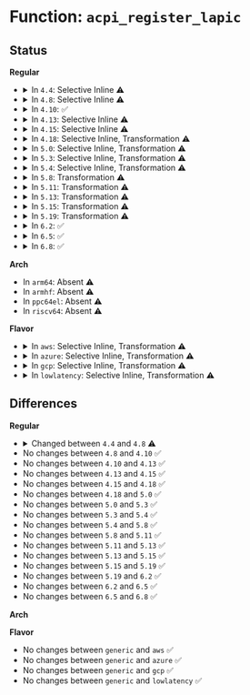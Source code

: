 # Function: <code>acpi_register_lapic</code>

## Status
<b>Regular</b>
<ul>
<li>
<details>
<summary>In <code>4.4</code>: Selective Inline ⚠️</summary>

```c
int acpi_register_lapic(int id, u8 enabled);
```

**Collision:** Unique Static

**Inline:** Selective

**Transformation:** False

**Instances:**

```
In arch/x86/kernel/acpi/boot.c (ffffffff8104f800)
Location: arch/x86/kernel/acpi/boot.c:168
Inline: True
Direct callers:
  - arch/x86/kernel/acpi/boot.c:acpi_map_cpu
  - arch/x86/kernel/acpi/boot.c:acpi_parse_x2apic
  - arch/x86/kernel/acpi/boot.c:acpi_parse_lapic
  - arch/x86/kernel/acpi/boot.c:acpi_parse_sapic
```
**Symbols:**

```
ffffffff8104f800-ffffffff8104f852: acpi_register_lapic (STB_LOCAL)
```
</details>
</li>
<li>
<details>
<summary>In <code>4.8</code>: Selective Inline ⚠️</summary>

```c
int acpi_register_lapic(int id, u32 acpiid, u8 enabled);
```

**Collision:** Unique Static

**Inline:** Selective

**Transformation:** False

**Instances:**

```
In arch/x86/kernel/acpi/boot.c (ffffffff8104f900)
Location: arch/x86/kernel/acpi/boot.c:169
Inline: True
Direct callers:
  - arch/x86/kernel/acpi/boot.c:acpi_map_cpu
  - arch/x86/kernel/acpi/boot.c:acpi_parse_sapic
  - arch/x86/kernel/acpi/boot.c:acpi_parse_lapic
  - arch/x86/kernel/acpi/boot.c:acpi_parse_x2apic
```
**Symbols:**

```
ffffffff8104f900-ffffffff8104f982: acpi_register_lapic (STB_LOCAL)
```
</details>
</li>
<li>
<details>
<summary>In <code>4.10</code>: ✅</summary>

```c
int acpi_register_lapic(int id, u32 acpiid, u8 enabled);
```

**Collision:** Unique Static

**Inline:** No

**Transformation:** False

**Instances:**

```
In arch/x86/kernel/acpi/boot.c (ffffffff81051e60)
Location: arch/x86/kernel/acpi/boot.c:171
Inline: False
Direct callers:
  - arch/x86/kernel/acpi/boot.c:acpi_map_cpu
  - arch/x86/kernel/acpi/boot.c:acpi_parse_sapic
  - arch/x86/kernel/acpi/boot.c:acpi_parse_lapic
  - arch/x86/kernel/acpi/boot.c:acpi_parse_x2apic
```
**Symbols:**

```
ffffffff81051e60-ffffffff81051eda: acpi_register_lapic (STB_LOCAL)
```
</details>
</li>
<li>
<details>
<summary>In <code>4.13</code>: Selective Inline ⚠️</summary>

```c
int acpi_register_lapic(int id, u32 acpiid, u8 enabled);
```

**Collision:** Unique Static

**Inline:** Selective

**Transformation:** False

**Instances:**

```
In arch/x86/kernel/acpi/boot.c (ffffffff81051c40)
Location: arch/x86/kernel/acpi/boot.c:173
Inline: True
Direct callers:
  - arch/x86/kernel/acpi/boot.c:acpi_map_cpu
  - arch/x86/kernel/acpi/boot.c:acpi_parse_sapic
  - arch/x86/kernel/acpi/boot.c:acpi_parse_lapic
  - arch/x86/kernel/acpi/boot.c:acpi_parse_x2apic
```
**Symbols:**

```
ffffffff81051c40-ffffffff81051cc2: acpi_register_lapic (STB_LOCAL)
```
</details>
</li>
<li>
<details>
<summary>In <code>4.15</code>: Selective Inline ⚠️</summary>

```c
int acpi_register_lapic(int id, u32 acpiid, u8 enabled);
```

**Collision:** Unique Static

**Inline:** Selective

**Transformation:** False

**Instances:**

```
In arch/x86/kernel/acpi/boot.c (ffffffff810558b0)
Location: arch/x86/kernel/acpi/boot.c:173
Inline: True
Direct callers:
  - arch/x86/kernel/acpi/boot.c:acpi_map_cpu
  - arch/x86/kernel/acpi/boot.c:acpi_parse_sapic
  - arch/x86/kernel/acpi/boot.c:acpi_parse_lapic
  - arch/x86/kernel/acpi/boot.c:acpi_parse_x2apic
```
**Symbols:**

```
ffffffff810558b0-ffffffff81055932: acpi_register_lapic (STB_LOCAL)
```
</details>
</li>
<li>
<details>
<summary>In <code>4.18</code>: Selective Inline, Transformation ⚠️</summary>

```c
int acpi_register_lapic(int id, u32 acpiid, u8 enabled);
```

**Collision:** Unique Static

**Inline:** Selective

**Transformation:** True

**Instances:**

```
In arch/x86/kernel/acpi/boot.c (0)
Location: arch/x86/kernel/acpi/boot.c:173
Inline: True
Direct callers:
  - arch/x86/kernel/acpi/boot.c:acpi_map_cpu
  - arch/x86/kernel/acpi/boot.c:acpi_parse_sapic
  - arch/x86/kernel/acpi/boot.c:acpi_parse_lapic
  - arch/x86/kernel/acpi/boot.c:acpi_parse_x2apic
```
**Symbols:**

```
ffffffff81058740-ffffffff810587b3: acpi_register_lapic (STB_LOCAL)
ffffffff81058a41-ffffffff81058a57: acpi_register_lapic.cold.6 (STB_LOCAL)
```
</details>
</li>
<li>
<details>
<summary>In <code>5.0</code>: Selective Inline, Transformation ⚠️</summary>

```c
int acpi_register_lapic(int id, u32 acpiid, u8 enabled);
```

**Collision:** Unique Static

**Inline:** Selective

**Transformation:** True

**Instances:**

```
In arch/x86/kernel/acpi/boot.c (ffffffff8105e3c5)
Location: arch/x86/kernel/acpi/boot.c:174
Inline: True
Direct callers:
  - arch/x86/kernel/acpi/boot.c:acpi_map_cpu
  - arch/x86/kernel/acpi/boot.c:acpi_parse_sapic
  - arch/x86/kernel/acpi/boot.c:acpi_parse_lapic
  - arch/x86/kernel/acpi/boot.c:acpi_parse_x2apic
```
**Symbols:**

```
ffffffff8105e360-ffffffff8105e3d3: acpi_register_lapic (STB_LOCAL)
ffffffff8105e682-ffffffff8105e698: acpi_register_lapic.cold.8 (STB_LOCAL)
```
</details>
</li>
<li>
<details>
<summary>In <code>5.3</code>: Selective Inline, Transformation ⚠️</summary>

```c
int acpi_register_lapic(int id, u32 acpiid, u8 enabled);
```

**Collision:** Unique Static

**Inline:** Selective

**Transformation:** True

**Instances:**

```
In arch/x86/kernel/acpi/boot.c (ffffffff810617d5)
Location: arch/x86/kernel/acpi/boot.c:157
Inline: True
Direct callers:
  - arch/x86/kernel/acpi/boot.c:acpi_map_cpu
  - arch/x86/kernel/acpi/boot.c:acpi_parse_sapic
  - arch/x86/kernel/acpi/boot.c:acpi_parse_lapic
  - arch/x86/kernel/acpi/boot.c:acpi_parse_x2apic
```
**Symbols:**

```
ffffffff81061770-ffffffff810617e3: acpi_register_lapic (STB_LOCAL)
ffffffff81061a82-ffffffff81061a98: acpi_register_lapic.cold (STB_LOCAL)
```
</details>
</li>
<li>
<details>
<summary>In <code>5.4</code>: Selective Inline, Transformation ⚠️</summary>

```c
int acpi_register_lapic(int id, u32 acpiid, u8 enabled);
```

**Collision:** Unique Static

**Inline:** Selective

**Transformation:** True

**Instances:**

```
In arch/x86/kernel/acpi/boot.c (ffffffff81062065)
Location: arch/x86/kernel/acpi/boot.c:157
Inline: True
Direct callers:
  - arch/x86/kernel/acpi/boot.c:acpi_map_cpu
  - arch/x86/kernel/acpi/boot.c:acpi_parse_sapic
  - arch/x86/kernel/acpi/boot.c:acpi_parse_lapic
  - arch/x86/kernel/acpi/boot.c:acpi_parse_x2apic
```
**Symbols:**

```
ffffffff81062000-ffffffff81062073: acpi_register_lapic (STB_LOCAL)
ffffffff81062332-ffffffff81062348: acpi_register_lapic.cold (STB_LOCAL)
```
</details>
</li>
<li>
<details>
<summary>In <code>5.8</code>: Transformation ⚠️</summary>

```c
int acpi_register_lapic(int id, u32 acpiid, u8 enabled);
```

**Collision:** Unique Static

**Inline:** No

**Transformation:** True

**Instances:**

```
In arch/x86/kernel/acpi/boot.c (0)
Location: arch/x86/kernel/acpi/boot.c:158
Inline: False
Direct callers:
  - arch/x86/kernel/acpi/boot.c:acpi_map_cpu
  - arch/x86/kernel/acpi/boot.c:acpi_parse_sapic
  - arch/x86/kernel/acpi/boot.c:acpi_parse_lapic
  - arch/x86/kernel/acpi/boot.c:acpi_parse_x2apic
```
**Symbols:**

```
ffffffff81067cf0-ffffffff81067d66: acpi_register_lapic (STB_LOCAL)
ffffffff810682f2-ffffffff81068308: acpi_register_lapic.cold (STB_LOCAL)
```
</details>
</li>
<li>
<details>
<summary>In <code>5.11</code>: Transformation ⚠️</summary>

```c
int acpi_register_lapic(int id, u32 acpiid, u8 enabled);
```

**Collision:** Unique Static

**Inline:** No

**Transformation:** True

**Instances:**

```
In arch/x86/kernel/acpi/boot.c (0)
Location: arch/x86/kernel/acpi/boot.c:158
Inline: False
Direct callers:
  - arch/x86/kernel/acpi/boot.c:acpi_map_cpu
  - arch/x86/kernel/acpi/boot.c:acpi_parse_sapic
  - arch/x86/kernel/acpi/boot.c:acpi_parse_lapic
  - arch/x86/kernel/acpi/boot.c:acpi_parse_x2apic
```
**Symbols:**

```
ffffffff810699f0-ffffffff81069a66: acpi_register_lapic (STB_LOCAL)
ffffffff81bd6666-ffffffff81bd667c: acpi_register_lapic.cold (STB_LOCAL)
```
</details>
</li>
<li>
<details>
<summary>In <code>5.13</code>: Transformation ⚠️</summary>

```c
int acpi_register_lapic(int id, u32 acpiid, u8 enabled);
```

**Collision:** Unique Static

**Inline:** No

**Transformation:** True

**Instances:**

```
In arch/x86/kernel/acpi/boot.c (0)
Location: arch/x86/kernel/acpi/boot.c:158
Inline: False
Direct callers:
  - arch/x86/kernel/acpi/boot.c:acpi_map_cpu
  - arch/x86/kernel/acpi/boot.c:acpi_parse_sapic
  - arch/x86/kernel/acpi/boot.c:acpi_parse_lapic
  - arch/x86/kernel/acpi/boot.c:acpi_parse_x2apic
```
**Symbols:**

```
ffffffff8106a4d0-ffffffff8106a546: acpi_register_lapic (STB_LOCAL)
ffffffff81bc8918-ffffffff81bc892e: acpi_register_lapic.cold (STB_LOCAL)
```
</details>
</li>
<li>
<details>
<summary>In <code>5.15</code>: Transformation ⚠️</summary>

```c
int acpi_register_lapic(int id, u32 acpiid, u8 enabled);
```

**Collision:** Unique Static

**Inline:** No

**Transformation:** True

**Instances:**

```
In arch/x86/kernel/acpi/boot.c (0)
Location: arch/x86/kernel/acpi/boot.c:156
Inline: False
Direct callers:
  - arch/x86/kernel/acpi/boot.c:acpi_map_cpu
  - arch/x86/kernel/acpi/boot.c:acpi_parse_sapic
  - arch/x86/kernel/acpi/boot.c:acpi_parse_lapic
  - arch/x86/kernel/acpi/boot.c:acpi_parse_x2apic
```
**Symbols:**

```
ffffffff81074d10-ffffffff81074db7: acpi_register_lapic (STB_LOCAL)
ffffffff81c9d108-ffffffff81c9d11e: acpi_register_lapic.cold (STB_LOCAL)
```
</details>
</li>
<li>
<details>
<summary>In <code>5.19</code>: Transformation ⚠️</summary>

```c
int acpi_register_lapic(int id, u32 acpiid, u8 enabled);
```

**Collision:** Unique Static

**Inline:** No

**Transformation:** True

**Instances:**

```
In arch/x86/kernel/acpi/boot.c (0)
Location: arch/x86/kernel/acpi/boot.c:166
Inline: False
Direct callers:
  - arch/x86/kernel/acpi/boot.c:acpi_map_cpu
  - arch/x86/kernel/acpi/boot.c:acpi_parse_sapic
  - arch/x86/kernel/acpi/boot.c:acpi_parse_lapic
  - arch/x86/kernel/acpi/boot.c:acpi_parse_x2apic
```
**Symbols:**

```
ffffffff81083730-ffffffff810837e3: acpi_register_lapic (STB_LOCAL)
ffffffff81e4c501-ffffffff81e4c512: acpi_register_lapic.cold (STB_LOCAL)
```
</details>
</li>
<li>
<details>
<summary>In <code>6.2</code>: ✅</summary>

```c
int acpi_register_lapic(int id, u32 acpiid, u8 enabled);
```

**Collision:** Unique Static

**Inline:** No

**Transformation:** False

**Instances:**

```
In arch/x86/kernel/acpi/boot.c (ffffffff81096490)
Location: arch/x86/kernel/acpi/boot.c:166
Inline: False
Direct callers:
  - arch/x86/kernel/acpi/boot.c:acpi_map_cpu
  - arch/x86/kernel/acpi/boot.c:acpi_parse_sapic
  - arch/x86/kernel/acpi/boot.c:acpi_parse_lapic
  - arch/x86/kernel/acpi/boot.c:acpi_parse_x2apic
```
**Symbols:**

```
ffffffff81096490-ffffffff8109654d: acpi_register_lapic (STB_LOCAL)
```
</details>
</li>
<li>
<details>
<summary>In <code>6.5</code>: ✅</summary>

```c
int acpi_register_lapic(int id, u32 acpiid, u8 enabled);
```

**Collision:** Unique Static

**Inline:** No

**Transformation:** False

**Instances:**

```
In arch/x86/kernel/acpi/boot.c (ffffffff810995b0)
Location: arch/x86/kernel/acpi/boot.c:171
Inline: False
Direct callers:
  - arch/x86/kernel/acpi/boot.c:acpi_map_cpu
  - arch/x86/kernel/acpi/boot.c:acpi_parse_sapic
  - arch/x86/kernel/acpi/boot.c:acpi_parse_lapic
  - arch/x86/kernel/acpi/boot.c:acpi_parse_x2apic
```
**Symbols:**

```
ffffffff810995b0-ffffffff8109966d: acpi_register_lapic (STB_LOCAL)
```
</details>
</li>
<li>
<details>
<summary>In <code>6.8</code>: ✅</summary>

```c
int acpi_register_lapic(int id, u32 acpiid, u8 enabled);
```

**Collision:** Unique Static

**Inline:** No

**Transformation:** False

**Instances:**

```
In arch/x86/kernel/acpi/boot.c (ffffffff810a0df0)
Location: arch/x86/kernel/acpi/boot.c:175
Inline: False
Direct callers:
  - arch/x86/kernel/acpi/boot.c:acpi_map_cpu
  - arch/x86/kernel/acpi/boot.c:acpi_parse_sapic
  - arch/x86/kernel/acpi/boot.c:acpi_parse_lapic
  - arch/x86/kernel/acpi/boot.c:acpi_parse_x2apic
```
**Symbols:**

```
ffffffff810a0df0-ffffffff810a0e9b: acpi_register_lapic (STB_LOCAL)
```
</details>
</li>
</ul>
<b>Arch</b>
<ul>
<li>
In <code>arm64</code>: Absent ⚠️
</li>
<li>
In <code>armhf</code>: Absent ⚠️
</li>
<li>
In <code>ppc64el</code>: Absent ⚠️
</li>
<li>
In <code>riscv64</code>: Absent ⚠️
</li>
</ul>
<b>Flavor</b>
<ul>
<li>
<details>
<summary>In <code>aws</code>: Selective Inline, Transformation ⚠️</summary>

```c
int acpi_register_lapic(int id, u32 acpiid, u8 enabled);
```

**Collision:** Unique Static

**Inline:** Selective

**Transformation:** True

**Instances:**

```
In arch/x86/kernel/acpi/boot.c (ffffffff81061be5)
Location: arch/x86/kernel/acpi/boot.c:157
Inline: True
Direct callers:
  - arch/x86/kernel/acpi/boot.c:acpi_map_cpu
  - arch/x86/kernel/acpi/boot.c:acpi_parse_sapic
  - arch/x86/kernel/acpi/boot.c:acpi_parse_lapic
  - arch/x86/kernel/acpi/boot.c:acpi_parse_x2apic
```
**Symbols:**

```
ffffffff81061b80-ffffffff81061bf3: acpi_register_lapic (STB_LOCAL)
ffffffff81061eb2-ffffffff81061ec8: acpi_register_lapic.cold (STB_LOCAL)
```
</details>
</li>
<li>
<details>
<summary>In <code>azure</code>: Selective Inline, Transformation ⚠️</summary>

```c
int acpi_register_lapic(int id, u32 acpiid, u8 enabled);
```

**Collision:** Unique Static

**Inline:** Selective

**Transformation:** True

**Instances:**

```
In arch/x86/kernel/acpi/boot.c (ffffffff81051fb5)
Location: arch/x86/kernel/acpi/boot.c:157
Inline: True
Direct callers:
  - arch/x86/kernel/acpi/boot.c:acpi_map_cpu
  - arch/x86/kernel/acpi/boot.c:acpi_parse_sapic
  - arch/x86/kernel/acpi/boot.c:acpi_parse_lapic
  - arch/x86/kernel/acpi/boot.c:acpi_parse_x2apic
```
**Symbols:**

```
ffffffff81051f50-ffffffff81051fc3: acpi_register_lapic (STB_LOCAL)
ffffffff81052282-ffffffff81052298: acpi_register_lapic.cold (STB_LOCAL)
```
</details>
</li>
<li>
<details>
<summary>In <code>gcp</code>: Selective Inline, Transformation ⚠️</summary>

```c
int acpi_register_lapic(int id, u32 acpiid, u8 enabled);
```

**Collision:** Unique Static

**Inline:** Selective

**Transformation:** True

**Instances:**

```
In arch/x86/kernel/acpi/boot.c (ffffffff81062005)
Location: arch/x86/kernel/acpi/boot.c:157
Inline: True
Direct callers:
  - arch/x86/kernel/acpi/boot.c:acpi_map_cpu
  - arch/x86/kernel/acpi/boot.c:acpi_parse_sapic
  - arch/x86/kernel/acpi/boot.c:acpi_parse_lapic
  - arch/x86/kernel/acpi/boot.c:acpi_parse_x2apic
```
**Symbols:**

```
ffffffff81061fa0-ffffffff81062013: acpi_register_lapic (STB_LOCAL)
ffffffff810622d2-ffffffff810622e8: acpi_register_lapic.cold (STB_LOCAL)
```
</details>
</li>
<li>
<details>
<summary>In <code>lowlatency</code>: Selective Inline, Transformation ⚠️</summary>

```c
int acpi_register_lapic(int id, u32 acpiid, u8 enabled);
```

**Collision:** Unique Static

**Inline:** Selective

**Transformation:** True

**Instances:**

```
In arch/x86/kernel/acpi/boot.c (ffffffff810635c5)
Location: arch/x86/kernel/acpi/boot.c:157
Inline: True
Direct callers:
  - arch/x86/kernel/acpi/boot.c:acpi_map_cpu
  - arch/x86/kernel/acpi/boot.c:acpi_parse_sapic
  - arch/x86/kernel/acpi/boot.c:acpi_parse_lapic
  - arch/x86/kernel/acpi/boot.c:acpi_parse_x2apic
```
**Symbols:**

```
ffffffff81063560-ffffffff810635d3: acpi_register_lapic (STB_LOCAL)
ffffffff81063892-ffffffff810638a8: acpi_register_lapic.cold (STB_LOCAL)
```
</details>
</li>
</ul>

## Differences
<b>Regular</b>
<ul>
<li>
<details>
<summary>Changed between <code>4.4</code> and <code>4.8</code> ⚠️</summary>
<ul>
<li>
<b>Param added. </b>
<code>u32 acpiid</code>
</li>
<li>
<b>Param reordered. </b>
<code>id, enabled</code> ➡️ <code>id, acpiid, enabled</code>
</li>
</ul>
</details>
</li>
<li>
No changes between <code>4.8</code> and <code>4.10</code> ✅
</li>
<li>
No changes between <code>4.10</code> and <code>4.13</code> ✅
</li>
<li>
No changes between <code>4.13</code> and <code>4.15</code> ✅
</li>
<li>
No changes between <code>4.15</code> and <code>4.18</code> ✅
</li>
<li>
No changes between <code>4.18</code> and <code>5.0</code> ✅
</li>
<li>
No changes between <code>5.0</code> and <code>5.3</code> ✅
</li>
<li>
No changes between <code>5.3</code> and <code>5.4</code> ✅
</li>
<li>
No changes between <code>5.4</code> and <code>5.8</code> ✅
</li>
<li>
No changes between <code>5.8</code> and <code>5.11</code> ✅
</li>
<li>
No changes between <code>5.11</code> and <code>5.13</code> ✅
</li>
<li>
No changes between <code>5.13</code> and <code>5.15</code> ✅
</li>
<li>
No changes between <code>5.15</code> and <code>5.19</code> ✅
</li>
<li>
No changes between <code>5.19</code> and <code>6.2</code> ✅
</li>
<li>
No changes between <code>6.2</code> and <code>6.5</code> ✅
</li>
<li>
No changes between <code>6.5</code> and <code>6.8</code> ✅
</li>
</ul>
<b>Arch</b>
<ul>
</ul>
<b>Flavor</b>
<ul>
<li>
No changes between <code>generic</code> and <code>aws</code> ✅
</li>
<li>
No changes between <code>generic</code> and <code>azure</code> ✅
</li>
<li>
No changes between <code>generic</code> and <code>gcp</code> ✅
</li>
<li>
No changes between <code>generic</code> and <code>lowlatency</code> ✅
</li>
</ul>
